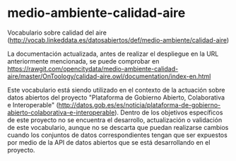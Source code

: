 # medio-ambiente-calidad-aire
Vocabulario sobre calidad del aire (http://vocab.linkeddata.es/datosabiertos/def/medio-ambiente/calidad-aire)

La documentación actualizada, antes de realizar el despliegue en la URL anteriormente mencionada, se puede comprobar en 
https://rawgit.com/opencitydata/medio-ambiente-calidad-aire/master/OnToology/calidad-aire.owl/documentation/index-en.html


Este vocabulario está siendo utilizado en el contexto de la actuación sobre datos abiertos del proyecto "Plataforma de Gobierno Abierto, Colaborativa e Interoperable" (http://datos.gob.es/es/noticia/plataforma-de-gobierno-abierto-colaborativa-e-interoperable). Dentro de los objetivos específicos de este proyecto no se encuentra el desarrollo, actualización o validación de este vocabulario, aunque no se descarta que puedan realizarse cambios cuando los conjuntos de datos correspondientes tengan que ser expuestos por medio de la API de datos abiertos que se está desarrollando en el proyecto.

